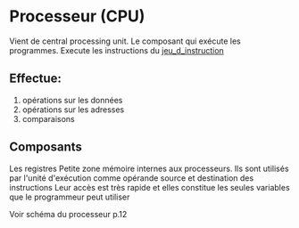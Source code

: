 Processeur (CPU)
================

Vient de central processing unit. Le composant qui exécute les programmes.
Execute les instructions du [jeu_d_instruction](jeu_d_instruction)

## Effectue:
1. opérations sur les données
2. opérations sur les adresses
3. comparaisons  
  
## Composants  
Les registres
Petite zone mémoire internes aux processeurs.
Ils sont utilisés par l'unité d'exécution comme opérande source et destination des instructions
Leur accès est très rapide et elles constitue les seules variables que le programmeur peut utiliser
  
Voir schéma du processeur p.12

